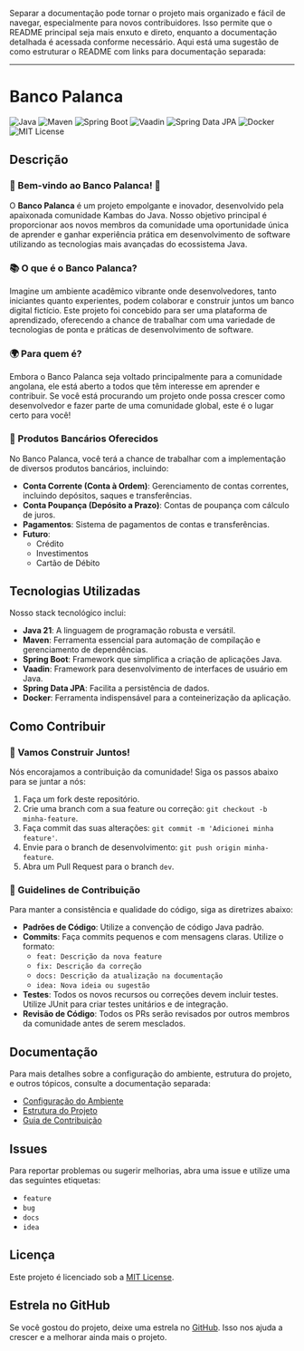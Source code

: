 Separar a documentação pode tornar o projeto mais organizado e fácil de navegar, especialmente para novos contribuidores. Isso permite que o README principal seja mais enxuto e direto, enquanto a documentação detalhada é acessada conforme necessário. Aqui está uma sugestão de como estruturar o README com links para documentação separada:

---

# Banco Palanca

![Java](https://img.shields.io/badge/Java-21-brightgreen)
![Maven](https://img.shields.io/badge/Maven-3.8.1-blue)
![Spring Boot](https://img.shields.io/badge/Spring%20Boot-3.3+-brightgreen)
![Vaadin](https://img.shields.io/badge/Vaadin-24+-blue)
![Spring Data JPA](https://img.shields.io/badge/Spring%20Data%20JPA-2.6.3-brightgreen)
![Docker](https://img.shields.io/badge/Docker-20.10.7-blue)
![MIT License](https://img.shields.io/badge/License-MIT-green)

## Descrição

### 🌟 Bem-vindo ao Banco Palanca! 🌟

O **Banco Palanca** é um projeto empolgante e inovador, desenvolvido pela apaixonada comunidade Kambas do Java. Nosso objetivo principal é proporcionar aos novos membros da comunidade uma oportunidade única de aprender e ganhar experiência prática em desenvolvimento de software utilizando as tecnologias mais avançadas do ecossistema Java.

### 📚 O que é o Banco Palanca?

Imagine um ambiente acadêmico vibrante onde desenvolvedores, tanto iniciantes quanto experientes, podem colaborar e construir juntos um banco digital fictício. Este projeto foi concebido para ser uma plataforma de aprendizado, oferecendo a chance de trabalhar com uma variedade de tecnologias de ponta e práticas de desenvolvimento de software.

### 🌍 Para quem é?

Embora o Banco Palanca seja voltado principalmente para a comunidade angolana, ele está aberto a todos que têm interesse em aprender e contribuir. Se você está procurando um projeto onde possa crescer como desenvolvedor e fazer parte de uma comunidade global, este é o lugar certo para você!

### 🏦 Produtos Bancários Oferecidos

No Banco Palanca, você terá a chance de trabalhar com a implementação de diversos produtos bancários, incluindo:

- **Conta Corrente (Conta à Ordem)**: Gerenciamento de contas correntes, incluindo depósitos, saques e transferências.
- **Conta Poupança (Depósito a Prazo)**: Contas de poupança com cálculo de juros.
- **Pagamentos**: Sistema de pagamentos de contas e transferências.
- **Futuro**:
  - Crédito
  - Investimentos
  - Cartão de Débito

## Tecnologias Utilizadas

Nosso stack tecnológico inclui:

- **Java 21**: A linguagem de programação robusta e versátil.
- **Maven**: Ferramenta essencial para automação de compilação e gerenciamento de dependências.
- **Spring Boot**: Framework que simplifica a criação de aplicações Java.
- **Vaadin**: Framework para desenvolvimento de interfaces de usuário em Java.
- **Spring Data JPA**: Facilita a persistência de dados.
- **Docker**: Ferramenta indispensável para a conteinerização da aplicação.

## Como Contribuir

### 🚀 Vamos Construir Juntos!

Nós encorajamos a contribuição da comunidade! Siga os passos abaixo para se juntar a nós:

1. Faça um fork deste repositório.
2. Crie uma branch com a sua feature ou correção: `git checkout -b minha-feature`.
3. Faça commit das suas alterações: `git commit -m 'Adicionei minha feature'`.
4. Envie para o branch de desenvolvimento: `git push origin minha-feature`.
5. Abra um Pull Request para o branch `dev`.

### 📏 Guidelines de Contribuição

Para manter a consistência e qualidade do código, siga as diretrizes abaixo:

- **Padrões de Código**: Utilize a convenção de código Java padrão.
- **Commits**: Faça commits pequenos e com mensagens claras. Utilize o formato:
  - `feat: Descrição da nova feature`
  - `fix: Descrição da correção`
  - `docs: Descrição da atualização na documentação`
  - `idea: Nova ideia ou sugestão`
- **Testes**: Todos os novos recursos ou correções devem incluir testes. Utilize JUnit para criar testes unitários e de integração.
- **Revisão de Código**: Todos os PRs serão revisados por outros membros da comunidade antes de serem mesclados.

## Documentação

Para mais detalhes sobre a configuração do ambiente, estrutura do projeto, e outros tópicos, consulte a documentação separada:

- [Configuração do Ambiente](docs/ambiente.md)
- [Estrutura do Projeto](docs/estrutura.md)
- [Guia de Contribuição](docs/contribuicao.md)

## Issues

Para reportar problemas ou sugerir melhorias, abra uma issue e utilize uma das seguintes etiquetas:
- `feature`
- `bug`
- `docs`
- `idea`

## Licença

Este projeto é licenciado sob a [MIT License](LICENSE).

## Estrela no GitHub

Se você gostou do projeto, deixe uma estrela no [GitHub](https://github.com/kambas-do-java/banco-palanca). Isso nos ajuda a crescer e a melhorar ainda mais o projeto.